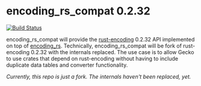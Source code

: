 # encoding_rs_compat 0.2.32

[![Build Status](https://travis-ci.org/hsivonen/encoding_rs_compat.svg?branch=master)](https://travis-ci.org/hsivonen/encoding_rs_compat)

encoding_rs_compat will provide the
[rust-encoding](https://lifthrasiir.github.io/rust-encoding/) 0.2.32 API
implemented on top of [encoding_rs](https://hsivonen.fi/rs/encoding_rs/).
Technically, encoding_rs_compat will be fork of rust-encoding 0.2.32 with the 
internals replaced. The use case is to allow Gecko to use crates that depend
on rust-encoding without having to include duplicate data tables and converter
functionality.

_Currently, this repo is just a fork. The internals haven't been replaced, yet._

